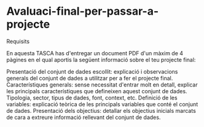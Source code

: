 # Avaluaci-final-per-passar-a-projecte


Requisits

En aquesta TASCA has d'entregar un document PDF d'un màxim de 4 pàgines en el qual aportis la següent informació sobre el teu projecte final:

Presentació del conjunt de dades escollit: explicació i observacions generals del conjunt de dades a utilitzar per a fer el projecte final.
Característiques generals: sense necessitat d'entrar molt en detall, explicar les principals característiques que defineixen aquest conjunt de dades. Tipologia, sector, tipus de dades, font, context, etc.
Definició de les variables: explicació teòrica de les principals variables que conté el conjunt de dades.
Presentació dels objectius: detallar els objectius inicials marcats de cara a extreure informació rellevant del conjunt de dades.
